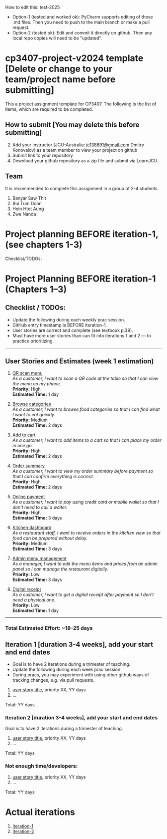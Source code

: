 
How to edit this: test-2025
* Option-1 (tested and worked ok): PyCharm supports editing of these .md files. Then you need to push to the main branch or make a pull request.
* Option-2 (tested ok): Edit and commit it directly on github. Then any local repo copies will need to be "updated".

# cp3407-project-v2024 template [Delete or change to your team/project name before submitting]

This a project assignment template for CP3407. 
The following is the list of items, which are required to be completed.

## How to submit [You may delete this before submitting]

2. Add your instructor (JCU-Australia: jc138691@gmail.com Dmitry Konovalov) as a team member to view your project on github
1. Submit link to your repository
2. Download your github repository as a zip file and submit via LearnJCU.

## Team 

It is recommended to complete this assignment in a group of 2-4 students.
1. Banyar Saw Thit
2. Bui Tran Doan
3. Hein Htet Aung
4. Zwe Nanda


# Project planning BEFORE iteration-1, (see chapters 1-3)
Checklist/TODOs: 
# Project Planning BEFORE iteration-1 (Chapters 1–3)

## Checklist / TODOs:
* Update the following during each weekly prac session.
* GitHub entry timestamp is BEFORE iteration-1.
* User stories are correct and complete (see textbook p.39).
* Must have more user stories than can fit into iterations 1 and 2 — to practice prioritizing.

---

## User Stories and Estimates (week 1 estimation)

1. [QR scan menu](./user_stories/qr_scan_menu.md)  
   *As a customer, I want to scan a QR code at the table so that I can view the menu on my phone.*  
   **Priority:** High  
   **Estimated Time:** 1 day

2. [Browse categories](./user_stories/browse_categories.md)  
   *As a customer, I want to browse food categories so that I can find what I want to eat quickly.*  
   **Priority:** Medium  
   **Estimated Time:** 2 days

3. [Add to cart](./user_stories/add_to_cart.md)  
   *As a customer, I want to add items to a cart so that I can place my order in one go.*  
   **Priority:** High  
   **Estimated Time:** 2 days

4. [Order summary](./user_stories/order_summary.md)  
   *As a customer, I want to view my order summary before payment so that I can confirm everything is correct.*  
   **Priority:** High  
   **Estimated Time:** 2 days

5. [Online payment](./user_stories/online_payment.md)  
   *As a customer, I want to pay using credit card or mobile wallet so that I don’t need to call a waiter.*  
   **Priority:** High  
   **Estimated Time:** 3 days

6. [Kitchen dashboard](./user_stories/kitchen_dashboard.md)  
   *As a restaurant staff, I want to receive orders in the kitchen view so that food can be prepared without delay.*  
   **Priority:** Medium  
   **Estimated Time:** 3 days

7. [Admin menu management](./user_stories/admin_menu.md)  
   *As a manager, I want to edit the menu items and prices from an admin panel so I can manage the restaurant digitally.*  
   **Priority:** Low  
   **Estimated Time:** 3 days

8. [Digital receipt](./user_stories/digital_receipt.md)  
   *As a customer, I want to get a digital receipt after payment so I don’t need a physical one.*  
   **Priority:** Low  
   **Estimated Time:** 1 day

---

### Total Estimated Effort: ~18–25 days




## Iteration 1 [duration 3-4 weeks], add your start and end dates 

* Goal is to have 2 iterations during a trimester of teaching.
* Update the following during each week prac session
* During pracs, you may experiment with using other github ways of tracking changes, e.g. via pull requests.

1. [user story title](./user_stories/user_story_01_title.md), priority XX, YY days 
2. ...

Total: YY days


### Iteration 2 [duration 3-4 weeks], add your start and end dates
Goal is to have 2 iterations during a trimester of teaching.
1. [user story title](./user_stories/user_story_01_title.md), priority XX, YY days 
2. ...

Total: YY days

### Not enough time/developers: 
1. [user story title](./user_stories/user_story_01_title.md), priority XX, YY days 
2. ...

Total: YY days

# Actual iterations
1. [Iteration-1](./iteration_1.md)
2. [Iteration-2](./iteration_2.md)


